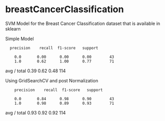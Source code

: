 # breastCancerClassification

SVM Model for the Breast Cancer Classification dataset that is available in sklearn

Simple Model

      precision    recall  f1-score   support

        0.0       0.00      0.00      0.00        43
        1.0       0.62      1.00      0.77        71

avg / total       0.39      0.62      0.48       114

Using GridSearchCV and post Normalization

        precision    recall  f1-score   support

        0.0       0.84      0.98      0.90        43
        1.0       0.98      0.89      0.93        71

avg / total       0.93      0.92      0.92       114
